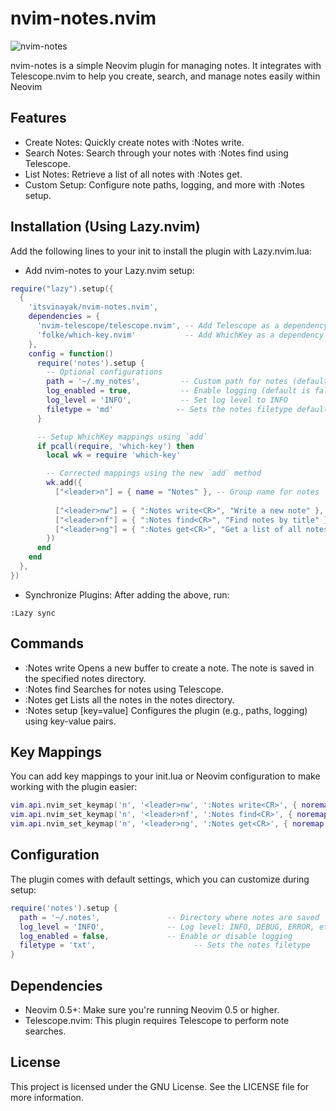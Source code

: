 # nvim-notes.nvim

![nvim-notes](images/nvim-notes.nvim.png)

nvim-notes is a simple Neovim plugin for managing notes. It integrates with Telescope.nvim to help you create, search, and manage notes easily within Neovim

## Features

- Create Notes: Quickly create notes with :Notes write.
- Search Notes: Search through your notes with :Notes find using Telescope.
- List Notes: Retrieve a list of all notes with :Notes get.
- Custom Setup: Configure note paths, logging, and more with :Notes setup.


## Installation (Using Lazy.nvim)

Add the following lines to your init to install the plugin with Lazy.nvim.lua:


- Add nvim-notes to your Lazy.nvim setup:

```lua
require("lazy").setup({
  {
    'itsvinayak/nvim-notes.nvim',
    dependencies = {
      'nvim-telescope/telescope.nvim', -- Add Telescope as a dependency
      'folke/which-key.nvim'           -- Add WhichKey as a dependency (optional)
    },
    config = function()
      require('notes').setup {
        -- Optional configurations
        path = '~/.my_notes',         -- Custom path for notes (default is '~/.notes')
        log_enabled = true,           -- Enable logging (default is false)
        log_level = 'INFO',           -- Set log level to INFO 
        filetype = 'md'              -- Sets the notes filetype default is 'md'
      }

      -- Setup WhichKey mappings using `add`
      if pcall(require, 'which-key') then
        local wk = require 'which-key'

        -- Corrected mappings using the new `add` method
        wk.add({
          ["<leader>n"] = { name = "Notes" }, -- Group name for notes
          
          ["<leader>nw"] = { ":Notes write<CR>", "Write a new note" },
          ["<leader>nf"] = { ":Notes find<CR>", "Find notes by title" },
          ["<leader>ng"] = { ":Notes get<CR>", "Get a list of all notes" },
        })
      end
    end
  },
})
```
- Synchronize Plugins: After adding the above, run:

```
:Lazy sync
```
## Commands
- :Notes write
  Opens a new buffer to create a note. The note is saved in the specified notes directory.
- :Notes find
  Searches for notes using Telescope.
- :Notes get
  Lists all the notes in the notes directory.
- :Notes setup [key=value]
  Configures the plugin (e.g., paths, logging) using key-value pairs.


## Key Mappings

You can add key mappings to your init.lua or Neovim configuration to make working with the plugin easier:

```lua
vim.api.nvim_set_keymap('n', '<leader>nw', ':Notes write<CR>', { noremap = true, silent = true })
vim.api.nvim_set_keymap('n', '<leader>nf', ':Notes find<CR>', { noremap = true, silent = true })
vim.api.nvim_set_keymap('n', '<leader>ng', ':Notes get<CR>', { noremap = true, silent = true })
```

## Configuration

The plugin comes with default settings, which you can customize during setup:

```lua
require('notes').setup {
  path = '~/.notes',               -- Directory where notes are saved
  log_level = 'INFO',              -- Log level: INFO, DEBUG, ERROR, etc.
  log_enabled = false,             -- Enable or disable logging
  filetype = 'txt',                      -- Sets the notes filetype
}
```

## Dependencies

- Neovim 0.5+: Make sure you're running Neovim 0.5 or higher.
- Telescope.nvim: This plugin requires Telescope to perform note searches.

## License

This project is licensed under the GNU License. See the LICENSE file for more information.
